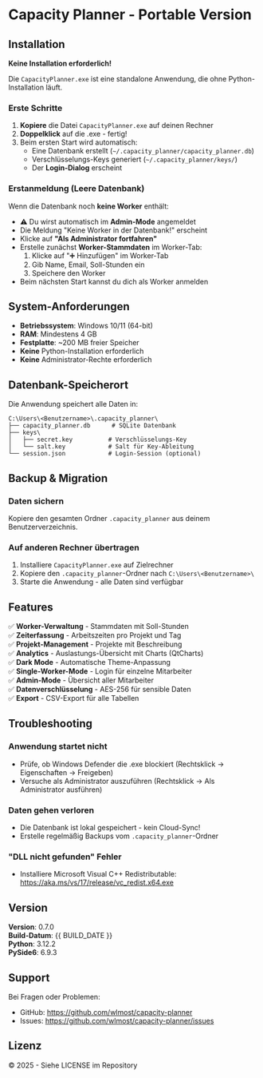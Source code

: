 # Capacity Planner - Portable Version

## Installation

**Keine Installation erforderlich!**

Die `CapacityPlanner.exe` ist eine standalone Anwendung, die ohne Python-Installation läuft.

### Erste Schritte

1. **Kopiere** die Datei `CapacityPlanner.exe` auf deinen Rechner
2. **Doppelklick** auf die .exe - fertig!
3. Beim ersten Start wird automatisch:
   - Eine Datenbank erstellt (`~/.capacity_planner/capacity_planner.db`)
   - Verschlüsselungs-Keys generiert (`~/.capacity_planner/keys/`)
   - Der **Login-Dialog** erscheint

### Erstanmeldung (Leere Datenbank)

Wenn die Datenbank noch **keine Worker** enthält:
- ⚠️ Du wirst automatisch im **Admin-Mode** angemeldet
- Die Meldung "Keine Worker in der Datenbank!" erscheint
- Klicke auf **"Als Administrator fortfahren"**
- Erstelle zunächst **Worker-Stammdaten** im Worker-Tab:
  1. Klicke auf "➕ Hinzufügen" im Worker-Tab
  2. Gib Name, Email, Soll-Stunden ein
  3. Speichere den Worker
- Beim nächsten Start kannst du dich als Worker anmelden

## System-Anforderungen

- **Betriebssystem**: Windows 10/11 (64-bit)
- **RAM**: Mindestens 4 GB
- **Festplatte**: ~200 MB freier Speicher
- **Keine** Python-Installation erforderlich
- **Keine** Administrator-Rechte erforderlich

## Datenbank-Speicherort

Die Anwendung speichert alle Daten in:
```
C:\Users\<Benutzername>\.capacity_planner\
├── capacity_planner.db      # SQLite Datenbank
├── keys\
│   ├── secret.key          # Verschlüsselungs-Key
│   └── salt.key            # Salt für Key-Ableitung
└── session.json            # Login-Session (optional)
```

## Backup & Migration

### Daten sichern
Kopiere den gesamten Ordner `.capacity_planner` aus deinem Benutzerverzeichnis.

### Auf anderen Rechner übertragen
1. Installiere `CapacityPlanner.exe` auf Zielrechner
2. Kopiere den `.capacity_planner`-Ordner nach `C:\Users\<Benutzername>\`
3. Starte die Anwendung - alle Daten sind verfügbar

## Features

✅ **Worker-Verwaltung** - Stammdaten mit Soll-Stunden  
✅ **Zeiterfassung** - Arbeitszeiten pro Projekt und Tag  
✅ **Projekt-Management** - Projekte mit Beschreibung  
✅ **Analytics** - Auslastungs-Übersicht mit Charts (QtCharts)  
✅ **Dark Mode** - Automatische Theme-Anpassung  
✅ **Single-Worker-Mode** - Login für einzelne Mitarbeiter  
✅ **Admin-Mode** - Übersicht aller Mitarbeiter  
✅ **Datenverschlüsselung** - AES-256 für sensible Daten  
✅ **Export** - CSV-Export für alle Tabellen  

## Troubleshooting

### Anwendung startet nicht
- Prüfe, ob Windows Defender die .exe blockiert (Rechtsklick → Eigenschaften → Freigeben)
- Versuche als Administrator auszuführen (Rechtsklick → Als Administrator ausführen)

### Daten gehen verloren
- Die Datenbank ist lokal gespeichert - kein Cloud-Sync!
- Erstelle regelmäßig Backups vom `.capacity_planner`-Ordner

### "DLL nicht gefunden" Fehler
- Installiere Microsoft Visual C++ Redistributable: https://aka.ms/vs/17/release/vc_redist.x64.exe

## Version

**Version**: 0.7.0  
**Build-Datum**: {{ BUILD_DATE }}  
**Python**: 3.12.2  
**PySide6**: 6.9.3  

## Support

Bei Fragen oder Problemen:
- GitHub: https://github.com/wlmost/capacity-planner
- Issues: https://github.com/wlmost/capacity-planner/issues

## Lizenz

© 2025 - Siehe LICENSE im Repository
